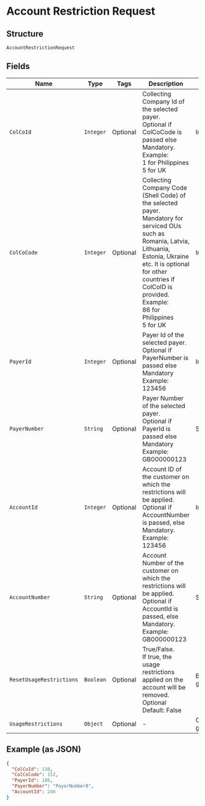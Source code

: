 
# Account Restriction Request

## Structure

`AccountRestrictionRequest`

## Fields

| Name | Type | Tags | Description | Getter | Setter |
|  --- | --- | --- | --- | --- | --- |
| `ColCoId` | `Integer` | Optional | Collecting Company Id of the selected payer.<br>Optional if ColCoCode is passed else Mandatory.<br>Example:<br>1 for Philippines<br>5 for UK | Integer getColCoId() | setColCoId(Integer colCoId) |
| `ColCoCode` | `Integer` | Optional | Collecting Company Code (Shell Code) of the selected payer.<br>Mandatory for serviced OUs such as Romania, Latvia, Lithuania, Estonia, Ukraine etc. It is optional for other countries if ColCoID is provided.<br>Example:<br>86 for Philippines<br>5 for UK | Integer getColCoCode() | setColCoCode(Integer colCoCode) |
| `PayerId` | `Integer` | Optional | Payer Id of the selected payer.<br>Optional if PayerNumber is passed else Mandatory<br>Example: 123456 | Integer getPayerId() | setPayerId(Integer payerId) |
| `PayerNumber` | `String` | Optional | Payer Number of the selected payer.<br>Optional if PayerId is passed else Mandatory<br>Example: GB000000123 | String getPayerNumber() | setPayerNumber(String payerNumber) |
| `AccountId` | `Integer` | Optional | Account ID of the customer on which the restrictions will be applied.<br>Optional if AccountNumber is passed, else Mandatory.<br>Example: 123456 | Integer getAccountId() | setAccountId(Integer accountId) |
| `AccountNumber` | `String` | Optional | Account Number of the customer on which the restrictions will be applied.<br>Optional if AccountId is passed, else Mandatory.<br>Example: GB000000123 | String getAccountNumber() | setAccountNumber(String accountNumber) |
| `ResetUsageRestrictions` | `Boolean` | Optional | True/False.<br>If true, the usage restrictions applied on the account will be removed.<br>Optional<br>Default: False | Boolean getResetUsageRestrictions() | setResetUsageRestrictions(Boolean resetUsageRestrictions) |
| `UsageRestrictions` | `Object` | Optional | - | Object getUsageRestrictions() | setUsageRestrictions(Object usageRestrictions) |

## Example (as JSON)

```json
{
  "ColCoId": 138,
  "ColCoCode": 152,
  "PayerId": 186,
  "PayerNumber": "PayerNumber8",
  "AccountId": 246
}
```


